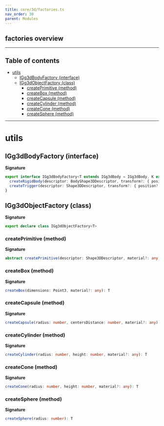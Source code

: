 ```yaml
---
title: core/3d/factories.ts
nav_order: 30
parent: Modules
---
```


## factories overview

---

<h2 class="text-delta">Table of contents</h2>

- [utils](#utils)
  - [IGg3dBodyFactory (interface)](#igg3dbodyfactory-interface)
  - [IGg3dObjectFactory (class)](#igg3dobjectfactory-class)
    - [createPrimitive (method)](#createprimitive-method)
    - [createBox (method)](#createbox-method)
    - [createCapsule (method)](#createcapsule-method)
    - [createCylinder (method)](#createcylinder-method)
    - [createCone (method)](#createcone-method)
    - [createSphere (method)](#createsphere-method)

---

# utils

## IGg3dBodyFactory (interface)

**Signature**

```ts
export interface IGg3dBodyFactory<T extends IGg3dBody = IGg3dBody, K extends IGg3dTrigger = IGg3dTrigger> {
  createRigidBody(descriptor: BodyShape3DDescriptor, transform?: { position?: Point3; rotation?: Point4 }): T
  createTrigger(descriptor: Shape3DDescriptor, transform?: { position?: Point3; rotation?: Point4 }): K
}
```

## IGg3dObjectFactory (class)

**Signature**

```ts
export declare class IGg3dObjectFactory<T>
```

### createPrimitive (method)

**Signature**

```ts
abstract createPrimitive(descriptor: Shape3DDescriptor, material?: any): T;
```

### createBox (method)

**Signature**

```ts
createBox(dimensions: Point3, material?: any): T
```

### createCapsule (method)

**Signature**

```ts
createCapsule(radius: number, centersDistance: number, material?: any): T
```

### createCylinder (method)

**Signature**

```ts
createCylinder(radius: number, height: number, material?: any): T
```

### createCone (method)

**Signature**

```ts
createCone(radius: number, height: number, material?: any): T
```

### createSphere (method)

**Signature**

```ts
createSphere(radius: number): T
```
